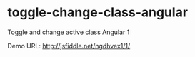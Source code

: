 # toggle-change-class-angular
Toggle and change active class Angular 1

Demo URL: http://jsfiddle.net/ngdhvex1/1/
